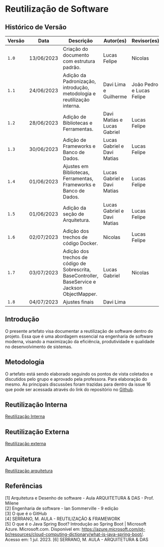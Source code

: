 # Reutilização de Software

## Histórico de Versão

| Versão | Data       | Descrição                                                                                        | Autor(es)                   | Revisor(es)               |
| ------ | ---------- | ------------------------------------------------------------------------------------------------ | --------------------------- | ------------------------- |
| `1.0`  | 13/06/2023 | Criação do documento com estrutura padrão.                                                       | Lucas Felipe                | Nicolas                   |
| `1.1`  | 24/06/2023 | Adição da Padronização, introdução, metodologia e reutilização interna.                          | Davi Lima e Guilherme       | João Pedro e Lucas Felipe |
| `1.2`  | 28/06/2023 | Adição de Bibliotecas e Ferramentas.                                                             | Davi Matias e Lucas Gabriel | Lucas Felipe              |
| `1.3`  | 30/06/2023 | Adição de Frameworks e Banco de Dados.                                                           | Lucas Gabriel e Davi Matias | Lucas Felipe              |
| `1.4`  | 01/06/2023 | Ajustes em Bibliotecas, Ferramentas, Frameworks e Banco de Dados.                                | Lucas Gabriel e Davi Matias | Lucas Felipe              |
| `1.5`  | 01/06/2023 | Adição da seção de Arquitetura.                                                                  | Lucas Gabriel e Davi Matias | Lucas Felipe              |
| `1.6`  | 02/07/2023 | Adição dos trechos de código Docker.                                                             | Nicolas                     | Lucas Felipe              |
| `1.7`  | 03/07/2023 | Adição dos trechos de código de Sobrescrita, BaseController, BaseService e Jackson ObjectMapper. | Lucas Gabriel               | Nicolas                   |
| `1.8`  | 04/07/2023 | Ajustes finais                                                                                   | Davi Lima                   |                           |
    

## Introdução

O presente artefato visa documentar a reutilização de software dentro do projeto. Essa que é uma abordagem essencial na
engenharia de software moderna, visando a maximização da eficiência, produtividade e qualidade no desenvolvimento de
sistemas.

## Metodologia

O artefato está sendo elaborado seguindo os pontos de vista coletados e discutidos pelo grupo e aprovado pela
professora. Para elaboração do mesmo. As principais discussões foram trazidas para dentro da issue 16 que pode ser acessada através do link do repositório
no [Github](https://github.com/UnBArqDsw2023-1/2023.1_G5_ProjetoRiHappy/issues/16).

## Reutilização Interna

[Reutilização Interna](./interna.md ':include')

## Reutilização Externa

[Reutilização externa](./externa.md ':include')

## Arquitetura

[Reutilização arquitetura](./arquitetura.md ':include')

## Referências

[1] Arquitetura e Desenho de software - Aula ARQUITETURA & DAS - Prof. Milene <br/>
[2] Engenharia de software - Ian Sommerville - 9 edição <br/>
[3] O que é o GitHub <br/>
[4] SERRANO, M. AULA - REUTILIZAÇÃO & FRAMEWORK<br/>
[5] O que é o Java Spring Boot? Introdução ao Spring Boot | Microsoft Azure. Microsoft.com. Disponível
em: <https://azure.microsoft.com/pt-br/resources/cloud-computing-dictionary/what-is-java-spring-boot/>. Acesso em: 1
jul. 2023.
[6] SERRANO, M. AULA - ARQUITETURA & DAS<br/>
